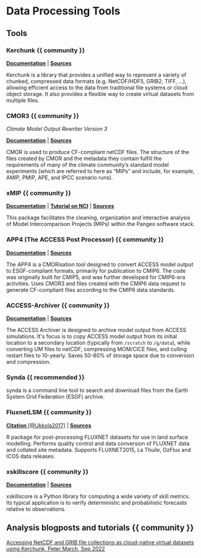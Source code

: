 # Data Processing Tools

<!-- {% include "call_contribute.md" %} -->


## Tools

### <div class="center-icons"> Kerchunk  {{ community }} </div>

[**Documentation**][kerchunk-doc] | 
[**Sources**][kerchunk-source]

Kerchunk is a library that provides a unified way to represent a variety of chunked, compressed data formats (e.g. NetCDF/HDF5, GRIB2, TIFF, …), allowing efficient access to the data from traditional file systems or cloud object storage. It also provides a flexible way to create virtual datasets from multiple files.

### <div class="center-icons"> CMOR3  {{ community }} </div>

*Climate Model Output Rewriter Version 3*

[**Documentation**][cmor3-doc] | 
[**Sources**][cmor3-source]

CMOR is used to produce CF-compliant netCDF files. The structure of the files created by CMOR and the metadata they contain fulfill the requirements of many of the climate community’s standard model experiments (which are referred to here as “MIPs” and include, for example, AMIP, PMIP, APE, and IPCC scenario runs).

### <div class="center-icons"> xMIP  {{ community }} </div>

[**Documentation**][xmip-doc] |
[**Tutorial on NCI**][xmip-tutorial] |
[**Sources**][xmip-source]

This package facilitates the cleaning, organization and interactive analysis of Model Intercomparison Projects (MIPs) within the Pangeo software stack.

### <div class="center-icons"> APP4 (The ACCESS Post Processor)  {{ community }} </div>

[**Documentation**][APP4-doc] | 
[**Sources**][APP4-source]

The APP4 is a CMORisation tool designed to convert ACCESS model output to ESGF-compliant formats, primarily for publication to CMIP6. The code was originally built for CMIP5, and was further developed for CMIP6-era activities.
Uses CMOR3 and files created with the CMIP6 data request to generate CF-compliant files according to the CMIP6 data standards.

### <div class="center-icons"> ACCESS-Archiver {{ community }} </div>

[**Documentation**][ACCESS-Archiver-doc] | 
[**Sources**][ACCESS-Archiver-source]

The ACCESS Archiver is designed to archive model output from ACCESS simulations. It's focus is to copy ACCESS model output from its initial location to a secondary location (typically from `/scratch` to `/g/data`), while converting UM files to netCDF, compressing MOM/CICE files, and culling restart files to 10-yearly. Saves 50-80% of storage space due to conversion and compression.

### <div class="center-icons"> Synda  {{ recommended }} </div>

synda is a command line tool to search and download files from the Earth System Grid Federation (ESGF) archive.

### <div class="center-icons"> FluxnetLSM  {{ community }} </div>

[**Citation** [@Ukkola2017]][fluxnetlsm-cite] |
[**Sources**][fluxnetlsm-source]

R package for post-processing FLUXNET datasets for use in land surface modelling. Performs quality control and data conversion of FLUXNET data and collated site metadata. Supports FLUXNET2015, La Thuile, OzFlux and ICOS data releases.

### <div class="center-icons"> xskillscore  {{ community }} </div>

[**Documentation**][xskillscore-doc] |
[**Sources**][xskillscore-source]

xskillscore is a Python library for computing a wide variety of skill metrics. Its typical application is to verify deterministic and probabilistic forecasts relative to observations.

## <div class="center-icons"> Analysis blogposts and tutorials  {{ community }} </div>

[Accessing NetCDF and GRIB file collections as cloud-native virtual datasets using Kerchunk, Peter March, Sep 2022](https://medium.com/pangeo/accessing-netcdf-and-grib-file-collections-as-cloud-native-virtual-datasets-using-kerchunk-625a2d0a9191)


[kerchunk-doc]: https://fsspec.github.io/kerchunk/
[kerchunk-source]: https://github.com/fsspec/kerchunk
[APP4-doc]: https://github.com/ACCESS-Hive/APP4
[APP4-source]: https://github.com/ACCESS-Hive/APP4
[ACCESS-Archiver-doc]: https://github.com/ACCESS-Hive/ACCESS-Archiver
[ACCESS-Archiver-source]: https://github.com/ACCESS-Hive/ACCESS-Archiver
[xskillscore-doc]: https://xskillscore.readthedocs.io/en/stable/
[xskillscore-source]: https://github.com/xarray-contrib/xskillscore
[fluxnetlsm-source]: https://github.com/aukkola/FluxnetLSM
[fluxnetlsm-cite]: https://gmd.copernicus.org/articles/10/3379/2017/
[cmor3-doc]: https://cmor.llnl.gov/
[cmor3-source]: https://github.com/PCMDI/cmor
[xmip-doc]: https://cmip6-preprocessing.readthedocs.io/en/latest/?badge=latest
[xmip-source]: https://github.com/jbusecke/xMIP
[xmip-tutorial]: https://github.com/coecms/xmip_nci
